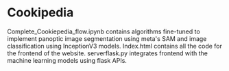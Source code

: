 # Cookipedia
Complete_Cookiepedia_flow.ipynb contains algorithms fine-tuned to implement panoptic image segmentation using meta's SAM and image classification using InceptionV3 models. 
Index.html contains all the code for the frontend of the website. 
serverflask.py integrates frontend with the machine learning models using flask APIs.

